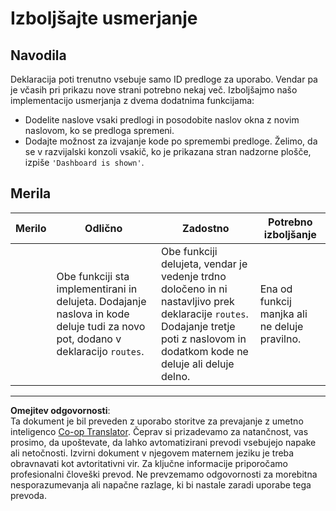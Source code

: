 <!--
CO_OP_TRANSLATOR_METADATA:
{
  "original_hash": "8223e429218befa731dd5bfd22299520",
  "translation_date": "2025-08-27T22:12:06+00:00",
  "source_file": "7-bank-project/1-template-route/assignment.md",
  "language_code": "sl"
}
-->
# Izboljšajte usmerjanje

## Navodila

Deklaracija poti trenutno vsebuje samo ID predloge za uporabo. Vendar pa je včasih pri prikazu nove strani potrebno nekaj več. Izboljšajmo našo implementacijo usmerjanja z dvema dodatnima funkcijama:

- Dodelite naslove vsaki predlogi in posodobite naslov okna z novim naslovom, ko se predloga spremeni.
- Dodajte možnost za izvajanje kode po spremembi predloge. Želimo, da se v razvijalski konzoli vsakič, ko je prikazana stran nadzorne plošče, izpiše `'Dashboard is shown'`.

## Merila

| Merilo   | Odlično                                                                                                                            | Zadostno                                                                                                                                                                                  | Potrebno izboljšanje                                   |
| -------- | ---------------------------------------------------------------------------------------------------------------------------------- | ----------------------------------------------------------------------------------------------------------------------------------------------------------------------------------------- | ----------------------------------------------------- |
|          | Obe funkciji sta implementirani in delujeta. Dodajanje naslova in kode deluje tudi za novo pot, dodano v deklaracijo `routes`.      | Obe funkciji delujeta, vendar je vedenje trdno določeno in ni nastavljivo prek deklaracije `routes`. Dodajanje tretje poti z naslovom in dodatkom kode ne deluje ali deluje delno.         | Ena od funkcij manjka ali ne deluje pravilno.         |

---

**Omejitev odgovornosti**:  
Ta dokument je bil preveden z uporabo storitve za prevajanje z umetno inteligenco [Co-op Translator](https://github.com/Azure/co-op-translator). Čeprav si prizadevamo za natančnost, vas prosimo, da upoštevate, da lahko avtomatizirani prevodi vsebujejo napake ali netočnosti. Izvirni dokument v njegovem maternem jeziku je treba obravnavati kot avtoritativni vir. Za ključne informacije priporočamo profesionalni človeški prevod. Ne prevzemamo odgovornosti za morebitna nesporazumevanja ali napačne razlage, ki bi nastale zaradi uporabe tega prevoda.
